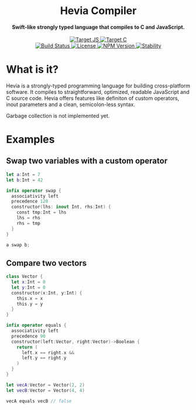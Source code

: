 <h1 align="center">Hevia Compiler</h1>

<div align="center">
  <strong>Swift-like strongly typed language that compiles to C and JavaScript.</strong>
</div>

<br/>

<div align="center">
  <a href="#">
    <img src="https://img.shields.io/badge/Target-JS-f1e05a.svg?style=flat-square" alt="Target JS" />
  </a>
  <a href="#">
    <img src="https://img.shields.io/badge/Target-C-353535.svg?style=flat-square" alt="Target C" />
  </a>
  <br/>
  <a href="https://travis-ci.org/maierfelix/hevia-compiler">
    <img src="https://img.shields.io/travis/maierfelix/hevia-compiler/master.svg?style=flat-square" alt="Build Status" />
  </a>
  <a href="https://github.com/maierfelix/hevia-compiler/blob/master/LICENSE">
    <img src="https://img.shields.io/badge/MIT-License-blue.svg?style=flat-square" alt="License" />
  </a>
  <a href="https://www.npmjs.com/package/hevia">
    <img src="https://img.shields.io/npm/v/hevia-compiler.svg?style=flat-square" alt="NPM Version" />
  </a>
  <a href="https://nodejs.org/api/documentation.html#documentation_stability_index">
    <img src="https://img.shields.io/badge/stability-experimental-orange.svg?style=flat-square" alt="Stability" />
  </a>
</div>

# What is it?
Hevia is a strongly-typed programming language for building cross-platform software. It compiles to straightforward, optimized, readable JavaScript and C source code. Hevia offers features like definiton of custom operators, inout parameters and a clean, semicolon-less syntax.

Garbage collection is not implemented yet.

# Examples
## Swap two variables with a custom operator
````swift
let a:Int = 7
let b:Int = 42

infix operator swap {
  associativity left
  precedence 120
  constructor(lhs: inout Int, rhs:Int) {
    const tmp:Int = lhs
    lhs = rhs
    rhs = tmp
  }
}

a swap b;
````
## Compare two vectors
````swift
class Vector {
  let x:Int = 0
  let y:Int = 0
  constructor(x:Int, y:Int) {
    this.x = x
    this.y = y
  }
}

infix operator equals {
  associativity left
  precedence 90
  constructor(left:Vector, right:Vector)->Boolean {
    return (
      left.x == right.x &&
      left.y == right.y
    )
  }
}

let vecA:Vector = Vector(2, 2)
let vecB:Vector = Vector(4, 4)

vecA equals vecB // false
````